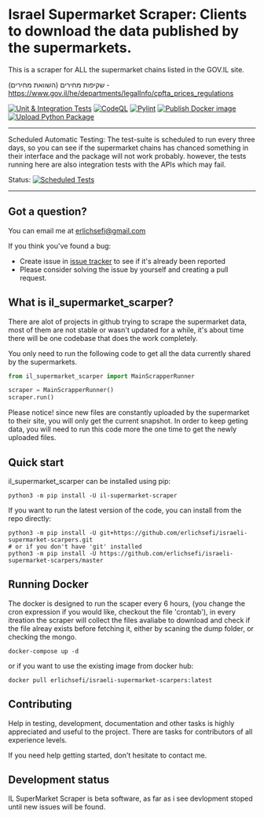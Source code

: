 Israel Supermarket Scraper: Clients to download the data published by the supermarkets.
=======================================
This is a scraper for ALL the supermarket chains listed in the GOV.IL site.

שקיפות מחירים (השוואת מחירים) - https://www.gov.il/he/departments/legalInfo/cpfta_prices_regulations




[![Unit & Integration Tests](https://github.com/erlichsefi/israeli-supermarket-scarpers/actions/workflows/test-suite.yml/badge.svg?event=push)](https://github.com/erlichsefi/israeli-supermarket-scarpers/actions/workflows/test-suite.yml)
[![CodeQL](https://github.com/erlichsefi/israeli-supermarket-scarpers/actions/workflows/codeql.yml/badge.svg)](https://github.com/erlichsefi/israeli-supermarket-scarpers/actions/workflows/codeql.yml)
[![Pylint](https://github.com/erlichsefi/israeli-supermarket-scarpers/actions/workflows/pylint.yml/badge.svg)](https://github.com/erlichsefi/israeli-supermarket-scarpers/actions/workflows/pylint.yml)
[![Publish Docker image](https://github.com/erlichsefi/israeli-supermarket-scarpers/actions/workflows/docker-publish.yml/badge.svg)](https://github.com/erlichsefi/israeli-supermarket-scarpers/actions/workflows/docker-publish.yml)
[![Upload Python Package](https://github.com/erlichsefi/israeli-supermarket-scarpers/actions/workflows/python-publish.yml/badge.svg)](https://github.com/erlichsefi/israeli-supermarket-scarpers/actions/workflows/python-publish.yml)


----
Scheduled Automatic Testing:
The test-suite is scheduled to run every three days, so you can see if the supermarket chains has chanced something in their interface and the package will not work probably. however, the tests running here are also integration tests with the APIs which may fail.

Status: [![Scheduled Tests](https://github.com/erlichsefi/israeli-supermarket-scarpers/actions/workflows/test-suite.yml/badge.svg?event=schedule)](https://github.com/erlichsefi/israeli-supermarket-scarpers/actions/workflows/test-suite.yml)



--------

 

Got a question?
---------------

You can email me at erlichsefi@gmail.com

If you think you've found a bug:

- Create issue in [issue tracker](https://github.com/erlichsefi/israeli-supermarket-scarpers/issues) to see if
  it's already been reported
- Please consider solving the issue by yourself and creating a pull request.

What is il_supermarket_scarper?
-------------

There are alot of projects in github trying to scrape the supermarket data, most of them are not stable or wasn't updated for a while, it's about time there will be one codebase that does the work completely. 

You only need to run the following code to get all the data currently shared by the supermarkets.

```python
from il_supermarket_scarper import MainScrapperRunner

scraper = MainScrapperRunner()
scraper.run()
```


Please notice!
since new files are constantly uploaded by the supermarket to their site, you will only get the current snapshot. In order to keep geting data, you will need to run this code more the one time to get the newly uploaded files. 

Quick start
-----------

il_supermarket_scarper can be installed using pip:

    python3 -m pip install -U il-supermarket-scraper

If you want to run the latest version of the code, you can install from the
repo directly:

    python3 -m pip install -U git+https://github.com/erlichsefi/israeli-supermarket-scarpers.git
    # or if you don't have 'git' installed
    python3 -m pip install -U https://github.com/erlichsefi/israeli-supermarket-scarpers/master
    


Running Docker
-----------
The docker is designed to run the scaper every 6 hours, (you change the cron expression if you would like, checkout the file 'crontab'), in every itreation the scraper will collect the files avaliabe to download and check if the file alreay exists before fetching it, either by scaning the dump folder, or checking the mongo.


    docker-compose up -d

or if you want to use the existing image from docker hub:

    docker pull erlichsefi/israeli-supermarket-scarpers:latest

Contributing
------------

Help in testing, development, documentation and other tasks is
highly appreciated and useful to the project. There are tasks for
contributors of all experience levels.

If you need help getting started, don't hesitate to contact me.


Development status
------------------

IL SuperMarket Scraper is beta software, as far as i see devlopment stoped until new issues will be found.
